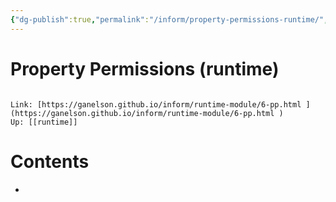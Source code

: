 ```yaml
---
{"dg-publish":true,"permalink":"/inform/property-permissions-runtime/","dgHomeLink":true,"dgPassFrontmatter":false}
---
```


# Property Permissions (runtime)
```ad-info

Link: [https://ganelson.github.io/inform/runtime-module/6-pp.html ](https://ganelson.github.io/inform/runtime-module/6-pp.html )
Up: [[runtime]]
```

# Contents
- 